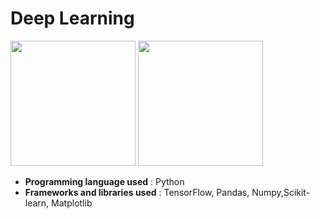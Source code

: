 # **Deep Learning**

<img src="https://www.gstatic.com/devrel-devsite/prod/v8332a5cec2b627575422eb634078b4a9892f3eac6f9006e54b6e9bbf0bfda91f/tensorflow/images/lockup.svg" width="200"/> <img src="https://matplotlib.org/_static/logo_light.svg" width="200"/> 

- **Programming language used** : Python
- **Frameworks and libraries used** : TensorFlow, Pandas, Numpy,Scikit-learn, Matplotlib

